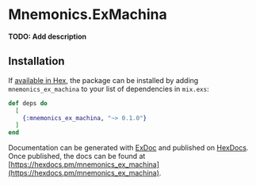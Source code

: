 # Mnemonics.ExMachina

**TODO: Add description**

## Installation

If [available in Hex](https://hex.pm/docs/publish), the package can be installed
by adding `mnemonics_ex_machina` to your list of dependencies in `mix.exs`:

```elixir
def deps do
  [
    {:mnemonics_ex_machina, "~> 0.1.0"}
  ]
end
```

Documentation can be generated with [ExDoc](https://github.com/elixir-lang/ex_doc)
and published on [HexDocs](https://hexdocs.pm). Once published, the docs can
be found at [https://hexdocs.pm/mnemonics_ex_machina](https://hexdocs.pm/mnemonics_ex_machina).

